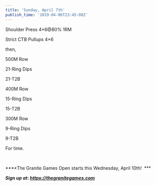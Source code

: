 ```yaml
---
title: 'Sunday, April 7th'
publish_time: '2019-04-06T23:45:08Z'
---
```


Shoulder Press 4×6\@80% 1RM

Strict CTB Pullups 4×6

then,

500M Row

21-Ring Dips

21-T2B

400M Row

15-Ring Dips

15-T2B

300M Row

9-Ring Dips

9-T2B

For time.

 

***\*The Granite Games Open starts this Wednesday, April 10th!  ***

***Sign up at: <https://thegranitegames.com>***
